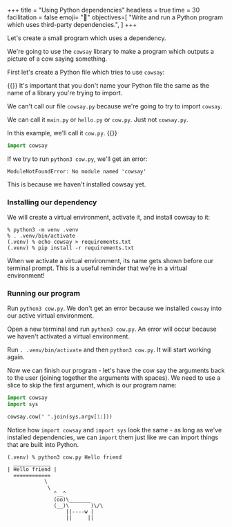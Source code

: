+++
title = "Using Python dependencies"
headless = true
time = 30
facilitation = false
emoji= "📖"
objectives=[
    "Write and run a Python program which uses third-party dependencies.",
]
+++

Let's create a small program which uses a dependency.

We're going to use the `cowsay` library to make a program which outputs a picture of a cow saying something.

First let's create a Python file which tries to use `cowsay`:

{{<note>}}
It's important that you don't name your Python file the same as the name of a library you're trying to import.

We can't call our file `cowsay.py` because we're going to try to import `cowsay`.

We can call it `main.py` or `hello.py` or `cow.py`. Just not `cowsay.py`.

In this example, we'll call it `cow.py`.
{{</note>}}

```python
import cowsay
```

If we try to run `python3 cow.py`, we'll get an error:

```
ModuleNotFoundError: No module named 'cowsay'
```

This is because we haven't installed cowsay yet.

### Installing our dependency

We will create a virtual environment, activate it, and install cowsay to it:

```console
% python3 -m venv .venv
% . .venv/bin/activate
(.venv) % echo cowsay > requirements.txt
(.venv) % pip install -r requirements.txt
```

When we activate a virtual environment, its name gets shown before our terminal prompt. This is a useful reminder that we're in a virtual environment!

### Running our program

Run `python3 cow.py`. We don't get an error because we installed `cowsay` into our active virtual environment.

Open a new terminal and run `python3 cow.py`. An error will occur because we haven't activated a virtual environment.

Run `. .venv/bin/activate` and then `python3 cow.py`. It will start working again.

Now we can finish our program - let's have the cow say the arguments back to the user (joining together the arguments with spaces). We need to use a slice to skip the first argument, which is our program name:

```python
import cowsay
import sys

cowsay.cow(" ".join(sys.argv[1:]))
```

Notice how `import cowsay` and `import sys` look the same - as long as we've installed dependencies, we can `import` them just like we can import things that are built into Python.

```console
(.venv) % python3 cow.py Hello friend
  ____________
| Hello friend |
  ============
            \
             \
               ^__^
               (oo)\_______
               (__)\       )\/\
                   ||----w |
                   ||     ||
```
